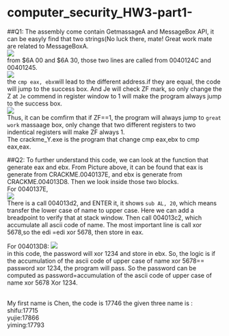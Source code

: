 # computer_security_HW3-part1-

##Q1:
The assembly come contain GetmassageA and MessageBox API, it can be easyly find that two strings(No luck there, mate! Great work mate are related to MessageBoxA.<br>
![](https://github.com/lovethatcat/computer_security_HW3-part1-/raw/master/Images/01.PNG)<br>
from $6A 00 and $6A 30, those two lines are called from 0040124C and 00401245.<br>
![](https://github.com/lovethatcat/computer_security_HW3-part1-/raw/master/Images/02.png)<br>
the `cmp eax, ebx`will lead to the different address.if they are equal, the code will jump to the success box. And Je will check ZF mark, so only change the Z at `Je` commend in register window  to 1 will make the program always jump to the success box.<br>
![](https://github.com/lovethatcat/computer_security_HW3-part1-/raw/master/Images/03.PNG)<br>
Thus, it can be comfirm that if ZF==1, the program will always jump to `great work` massaage box, only change that two different registers to two indentical registers will make ZF always 1.<br>
The crackme_Y.exe is the program that change cmp eax,ebx to cmp eax,eax.<br>

##Q2:
To further understand this code, we can look at the function that generate eax and ebx. From Picture above, it can be found that eax is generate from CRACKME.0040137E, and ebx is generate from CRACKME.004013D8. Then we look inside those two blocks.<br>
For 0040137E,<br>
![](https://github.com/lovethatcat/computer_security_HW3-part1-/raw/master/Images/04.PNG)<br>
There is a call 004013d2, and ENTER it, it shows `sub AL, 20`, which means transfer the lower case of name to upper case. Here we can add a breadpoint to verify that at stack window. Then call 004013c2, which accumulate all ascii code of name. The most important line is call xor 5678,so the edi =edi xor 5678, then store in eax.

For 004013D8:
![](https://github.com/lovethatcat/computer_security_HW3-part1-/raw/master/Images/05.PNG)<br>
in this code, the password will xor 1234 and store in ebx. So, the logic is if the accumulation of the ascii code of upper case of name xor 5678== password xor 1234, the program will pass. So the password can be computed as password=accumulation of the ascii code of upper case of name xor 5678 Xor 1234.

<br>
My first name is Chen, the code is 17746
the given three name is :<br>
shifu:17715<br>
yujie:17866<br>
yiming:17793
